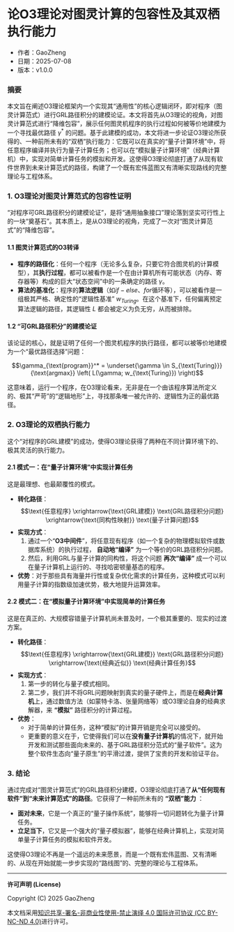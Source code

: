 # **论O3理论对图灵计算的包容性及其双栖执行能力**

- 作者：GaoZheng
- 日期：2025-07-08
- 版本：v1.0.0

### 摘要

本文旨在阐述O3理论框架内一个实现其“通用性”的核心逻辑闭环，即对程序（图灵计算范式）进行GRL路径积分的建模论证。本文将首先从O3理论的视角，对图灵计算范式进行“降维包容”，展示任何图灵机程序的执行过程如何被等价地建模为一个寻找最优路径 $γ^*$ 的问题。基于此建模的成功，本文将进一步论证O3理论所获得的、一种前所未有的“双栖”执行能力：它既可以在真实的“量子计算环境”中，将任意程序编译并执行为量子计算任务；也可以在“模拟量子计算环境”（经典计算机）中，实现对简单计算任务的模拟和开发。这使得O3理论彻底打通了从现有软件世界到未来计算范式的路径，构建了一个既有宏伟蓝图又有清晰实现路线的完整理论与工程体系。

### 1. O3理论对图灵计算范式的包容性证明

“对程序可GRL路径积分的建模论证”，是将“通用抽象接口”理论落到坚实可行性上的一块“奠基石”。其本质上，是从O3理论的视角，完成了一次对“图灵计算范式”的“降维包容”。

#### 1.1 图灵计算范式的O3转译

* **程序的路径化**：任何一个程序（无论多么复杂，只要它符合图灵机的计算模型），其**执行过程**，都可以被看作是一个在由计算机所有可能状态（内存、寄存器等）构成的巨大“状态空间”中的一条确定的路径 $γ$。
* **算法的基准化**：程序的**算法逻辑**（如$if-else$、$for$循环等），可以被看作是一组极其严格、确定性的“逻辑性基准” $w_{Turing}$。在这个基准下，任何偏离预定算法逻辑的路径，其逻辑性 $L$ 都会被定义为负无穷，从而被排除。

#### 1.2 “可GRL路径积分”的建模论证

该论证的核心，就是证明了任何一个图灵机程序的执行路径，都可以被等价地建模为一个“最优路径选择”问题：

$$\gamma_{\text{program}}^* = \underset{\gamma \in S_{\text{Turing}}}{\text{argmax}} \left( L(\gamma; w_{\text{Turing}}) \right)$$

这意味着，运行一个程序，在O3理论看来，无非是在一个由该程序算法所定义的、极其“严苛”的“逻辑地形”上，寻找那条唯一被允许的、逻辑性为正的最优路径。

### 2. O3理论的双栖执行能力

这个“对程序的GRL建模”的成功，使得O3理论获得了两种在不同计算环境下的、极其灵活的执行能力。

#### 2.1 模式一：在“量子计算环境”中实现计算任务

这是最理想、也最颠覆性的模式。

* **转化路径**：
    $$\text{任意程序} \xrightarrow{\text{GRL建模}} \text{GRL路径积分问题} \xrightarrow{\text{同构性映射}} \text{量子计算问题}$$
* **实现方式**：
    1.  通过一个“**O3中间件**”，将任意现有程序（如一个复杂的物理模拟软件或数据库系统）的执行过程， **自动地“编译”** 为一个等价的GRL路径积分问题。
    2.  然后，利用GRL与量子计算的同构性，将这个问题 **再次“编译”** 成一个可以在量子计算机上运行的、寻找哈密顿量基态的程序。
* **优势**：对于那些具有海量并行性或复杂优化需求的计算任务，这种模式可以利用量子计算的指数级加速优势，极大地提升运算效率。

#### 2.2 模式二：在“模拟量子计算环境”中实现简单的计算任务

这是在真正的、大规模容错量子计算机尚未普及时，一个极其重要的、现实的过渡方案。

* **转化路径**：
    $$\text{任意程序} \xrightarrow{\text{GRL建模}} \text{GRL路径积分问题} \xrightarrow{\text{经典近似}} \text{经典计算任务}$$
* **实现方式**：
    1.  第一步的转化与量子模式相同。
    2.  第二步，我们并不将GRL问题映射到真实的量子硬件上，而是在**经典计算机**上，通过数值方法（如蒙特卡洛、张量网络等）或O3理论自身的经典求解器，来 **“模拟”** 路径积分的计算过程。
* **优势**：
    * 对于简单的计算任务，这种“模拟”的计算开销是完全可以接受的。
    * 更重要的意义在于，它使得我们可以在**没有量子计算机**的情况下，就开始开发和测试那些面向未来的、基于GRL路径积分范式的“量子软件”。这为整个软件生态向“量子原生”的平滑过渡，提供了宝贵的开发和验证平台。

### 3. 结论

通过完成对“图灵计算范式”的GRL路径积分建模，O3理论彻底打通了**从“任何现有软件”到“未来计算范式”的路径**。它获得了一种前所未有的 **“双栖”能力** ：

* **面对未来**，它是一个真正的“量子操作系统”，能够将一切问题转化为量子计算任务。
* **立足当下**，它又是一个强大的“量子模拟器”，能够在经典计算机上，实现对简单量子计算任务的模拟和软件开发。

这使得O3理论不再是一个遥远的未来愿景，而是一个既有宏伟蓝图、又有清晰的、从现在开始就能一步步实现的“路线图”的、完整的理论与工程体系。

---

**许可声明 (License)**

Copyright (C) 2025 GaoZheng 

本文档采用[知识共享-署名-非商业性使用-禁止演绎 4.0 国际许可协议 (CC BY-NC-ND 4.0)](https://creativecommons.org/licenses/by-nc-nd/4.0/deed.zh-Hans)进行许可。
